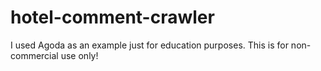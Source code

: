 # hotel-comment-crawler
I used Agoda as an example just for education purposes. This is for non-commercial use only!
